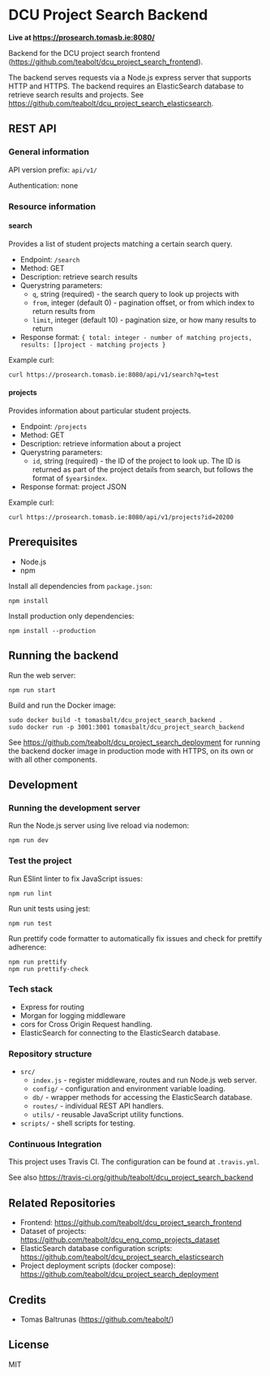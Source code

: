 # DCU Project Search Backend

**Live at https://prosearch.tomasb.ie:8080/**

Backend for the DCU project search frontend (https://github.com/teabolt/dcu_project_search_frontend).

The backend serves requests via a Node.js express server that supports HTTP and HTTPS. The backend requires an ElasticSearch database to retrieve search results and projects. See https://github.com/teabolt/dcu_project_search_elasticsearch.

## REST API

### General information

API version prefix: `api/v1/`

Authentication: none

### Resource information

#### search

Provides a list of student projects matching a certain search query.

* Endpoint: `/search`
* Method: GET
* Description: retrieve search results
* Querystring parameters:
  * `q`, string (required) - the search query to look up projects with
  * `from`, integer (default 0) - pagination offset, or from which index to return results from
  * `limit`, integer (default 10) - pagination size, or how many results to return
* Response format: `{ total: integer - number of matching projects, results: []project - matching projects }`

Example curl:
```
curl https://prosearch.tomasb.ie:8080/api/v1/search?q=test
```

#### projects

Provides information about particular student projects.

* Endpoint: `/projects`
* Method: GET
* Description: retrieve information about a project
* Querystring parameters:
  * `id`, string (required) - the ID of the project to look up. The ID is returned as part of the project details from search, but follows the format of `$year$index`.
* Response format: project JSON

Example curl:
```
curl https://prosearch.tomasb.ie:8080/api/v1/projects?id=20200
```

## Prerequisites

* Node.js
* npm

Install all dependencies from `package.json`:

`npm install`

Install production only dependencies:

`npm install --production`

## Running the backend

Run the web server:

`npm run start`

Build and run the Docker image:

```
sudo docker build -t tomasbalt/dcu_project_search_backend .
sudo docker run -p 3001:3001 tomasbalt/dcu_project_search_backend
```

See https://github.com/teabolt/dcu_project_search_deployment for running the backend docker image in production mode with HTTPS, on its own or with all other components.

## Development

### Running the development server

Run the Node.js server using live reload via nodemon:

`npm run dev`

### Test the project

Run ESlint linter to fix JavaScript issues:

```
npm run lint
```

Run unit tests using jest:

```
npm run test
```

Run prettify code formatter to automatically fix issues and check for prettify adherence:

```
npm run prettify
npm run prettify-check
```

### Tech stack

* Express for routing
* Morgan for logging middleware
* cors for Cross Origin Request handling.
* ElasticSearch for connecting to the ElasticSearch database.

### Repository structure

* `src/`
  * `index.js` - register middleware, routes and run Node.js web server.
  * `config/` - configuration and environment variable loading.
  * `db/` - wrapper methods for accessing the ElasticSearch database.
  * `routes/` - individual REST API handlers.
  * `utils/` - reusable JavaScript utility functions.
* `scripts/` - shell scripts for testing.

### Continuous Integration

This project uses Travis CI. The configuration can be found at `.travis.yml`.

See also https://travis-ci.org/github/teabolt/dcu_project_search_backend

## Related Repositories

- Frontend: https://github.com/teabolt/dcu_project_search_frontend
- Dataset of projects: https://github.com/teabolt/dcu_eng_comp_projects_dataset
- ElasticSearch database configuration scripts: https://github.com/teabolt/dcu_project_search_elasticsearch
- Project deployment scripts (docker compose): https://github.com/teabolt/dcu_project_search_deployment

## Credits

- Tomas Baltrunas (https://github.com/teabolt/)

## License

MIT
